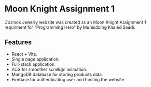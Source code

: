 # Moon Knight Assignment 1

Cosmos Jewelry website was created as an Moon Knight Assignment 1 requirment for "Programming Hero" by Muhiudding Khaled Saadi.


## Features

- React + Vite.
- Single page application.
- Full-stack application.
- AOS for smoother scrollign animation.
- MongoDB database for storing products data.
- Firebase for authenticating user and hosting the website
